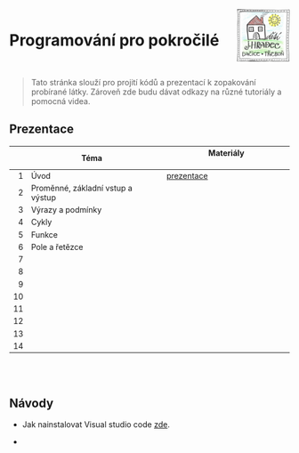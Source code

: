 <img src="logo.png" align="right" />

# Programování pro pokročilé

</br>

>  Tato stránka slouží pro projití kódů a prezentací k zopakování probírané látky. Zároveň zde budu dávat odkazy na různé tutoriály
> a pomocná videa.


## Prezentace

|    | &nbsp; &nbsp; &nbsp; &nbsp;  &nbsp; &nbsp;  &nbsp; &nbsp; &nbsp; &nbsp;  &nbsp; &nbsp; Téma  &nbsp; &nbsp;  &nbsp; &nbsp;  &nbsp; &nbsp; &nbsp; &nbsp; &nbsp; &nbsp;  &nbsp; &nbsp; | &nbsp; &nbsp; &nbsp; &nbsp;  &nbsp; &nbsp;     &nbsp; &nbsp;  &nbsp; &nbsp; Materiály   &nbsp; &nbsp;  &nbsp; &nbsp;    &nbsp; &nbsp; &nbsp; &nbsp;  &nbsp; &nbsp; |
|---:|:------------------------------------------------------------------------------------------------------------------------------------------------------------------------------------|:-------------------------------------|
|  1 | Úvod                                                                                                                                                                                | [prezentace](https://github.com/nohavond/ddmjh-python/blob/main/lab_01/uvod.pdf)                                                                                   |
|  2 | Proměnné, základní vstup a výstup                                                                                                                                                   |                                                                                                                                                                    |
|  3 | Výrazy a podmínky                                                                                                                                                                   |                                                                                                                                                                    |
|  4 | Cykly                                                                                                                                                                               |                                                                                                                                                                    |
|  5 | Funkce                                                                                                                                                                              |                                                                                                                                                                    |
|  6 | Pole a řetězce                                                                                                                                                                      |                                                                                                                                                                    |
|  7 |                                                                                                                                                                                     |                                                                                                                                                                    |
|  8 |                                                                                                                                                                                     |                                                                                                                                                                    |
|  9 |                                                                                                                                                                                     |                                                                                                                                                                    |
| 10 |                                                                                                                                                                                     |                                                                                                                                                                    |
| 11 |                                                                                                                                                                                     |                                                                                                                                                                    |
| 12 |                                                                                                                                                                                     |                                                                                                                                                                    |
| 13 |                                                                                                                                                                                     |                                                                                                                                                                    |
| 14 |                                                                                                                                                                                     |                                                                                                                                                                    |

</br>
</br>



## Návody

- Jak nainstalovat Visual studio code [zde](https://studuj.digital/2020/07/20/jak-nainstalovat-visual-studio-2/).

- 